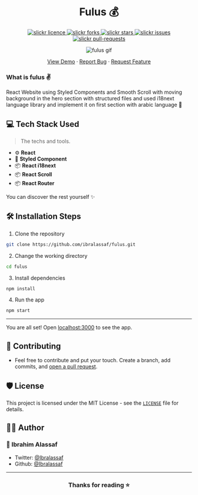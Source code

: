 <p align="center">

</p>
<h1 align="center">Fulus 💰</h1>

<p align="center">
<a href="https://github.com/ibralassaf/fulus/blob/master/LICENSE" target="blank">
<img src="https://img.shields.io/github/license/saviomartin/slickr?style=flat-square" alt="slickr licence" />
</a>
<a href="https://github.com/ibralassaf/fulus/fork" target="blank">
<img src="https://img.shields.io/github/forks/ibralassaf/fulus?style=flat-square" alt="slickr forks"/>
</a>
<a href="https://github.com/ibralassaf/fulus/stargazers" target="blank">
<img src="https://img.shields.io/github/stars/ibralassaf/fulus?style=flat-square" alt="slickr stars"/>
</a>
<a href="https://github.com/ibralassaf/fulus/issues" target="blank">
<img src="https://img.shields.io/github/issues/ibralassaf/fulus?style=flat-square" alt="slickr issues"/>
</a>
<a href="https://github.com/ibralassaf/fulus/pulls" target="blank">
<img src="https://img.shields.io/github/issues-pr/ibralassaf/fulus?style=flat-square" alt="slickr pull-requests"/>
</a>

</p>

<p align="center"><img src="/public/intro.gif" alt="fulus gif" />

</p>

<p align="center">
    <a href="https://fulus.ibas.dev/">View Demo</a>
    ·
    <a href="https://github.com/ibralassaf/fulus/issues/new/choose">Report Bug</a>
    ·
    <a href="https://github.com/ibralassaf/fulus/issues/new/choose">Request Feature</a>
</p>

### What is fulus ✌️

React Website using Styled Components and Smooth Scroll with moving background in the hero section with structured files and used i18next language library and implement it on first section with arabic language 🤟

## 💻 Tech Stack Used

> The techs and tools.

- ⚙️ **React**
- 💅 **Styled Component**
- 📦 **React i18next**
- 📦 **React Scroll**
- 📦 **React Router**

You can discover the rest yourself ✨️

## 🛠️ Installation Steps

1. Clone the repository

```bash
git clone https://github.com/ibralassaf/fulus.git
```

2. Change the working directory

```bash
cd fulus
```

3. Install dependencies

```bash
npm install
```

4. Run the app

```bash
npm start
```

---

You are all set! Open [localhost:3000](http://localhost:3000/) to see the app.

## 🍰 Contributing

- Feel free to contribute and put your touch. Create a branch, add commits, and [open a pull request](https://github.com/ibralassaf/things-have-to-do/compare).

## 🛡️ License

This project is licensed under the MIT License - see the [`LICENSE`](LICENSE) file for details.

## 👨‍💻 Author

### 👤 Ibrahim Alassaf

- Twitter: [@Ibralassaf](https://twitter.com/Ibralassaf)
- Github: [@Ibralassaf](https://github.com/Ibralassaf)

---

<h3 align="center">
Thanks for reading ⭐️
</h3>
